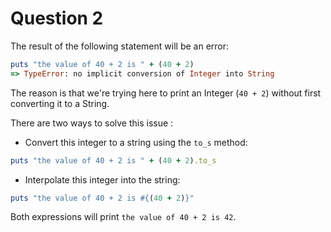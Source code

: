 # Question 2

The result of the following statement will be an error:

```ruby
puts "the value of 40 + 2 is " + (40 + 2)
=> TypeError: no implicit conversion of Integer into String
```


The reason is that we're trying here to print an Integer (`40 + 2`)
without first converting it to a String.

There are two ways to solve this issue :

* Convert this integer to a string using the `to_s` method:

```ruby
puts "the value of 40 + 2 is " + (40 + 2).to_s
```

* Interpolate this integer into the string:

```ruby
puts "the value of 40 + 2 is #{(40 + 2)}"
```

Both expressions will print `the value of 40 + 2 is 42`.
